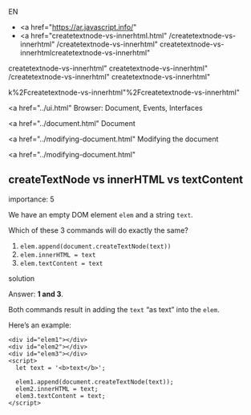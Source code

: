 EN

-   <a href="https://ar.javascript.info/"
-   <a href="createtextnode-vs-innerhtml.html"
    /createtextnode-vs-innerhtml"
    /createtextnode-vs-innerhtml"
    createtextnode-vs-innerhtmlcreatetextnode-vs-innerhtml"

<!-- -->

createtextnode-vs-innerhtml"
createtextnode-vs-innerhtml"
/createtextnode-vs-innerhtml"
createtextnode-vs-innerhtml"

k%2Fcreatetextnode-vs-innerhtml"%2Fcreatetextnode-vs-innerhtml" </a>

<a href="../ui.html" Browser: Document, Events, Interfaces</span></a>

<a href="../document.html" Document</span></a>

<a href="../modifying-document.html" Modifying the document</span></a>

<a href="../modifying-document.html"

## createTextNode vs innerHTML vs textContent

<span class="task__importance" title="How important is the task, from 1 to 5">importance: 5</span>

We have an empty DOM element `elem` and a string `text`.

Which of these 3 commands will do exactly the same?

1.  `elem.append(document.createTextNode(text))`
2.  `elem.innerHTML = text`
3.  `elem.textContent = text`

solution

Answer: **1 and 3**.

Both commands result in adding the `text` “as text” into the `elem`.

Here’s an example:

<a href="createtextnode-vs-innerhtml.html#" class="toolbar__button toolbar__button_run" title="show"></a>

<a href="createtextnode-vs-innerhtml.html#" class="toolbar__button toolbar__button_edit" title="open in sandbox"></a>

    <div id="elem1"></div>
    <div id="elem2"></div>
    <div id="elem3"></div>
    <script>
      let text = '<b>text</b>';

      elem1.append(document.createTextNode(text));
      elem2.innerHTML = text;
      elem3.textContent = text;
    </script>
